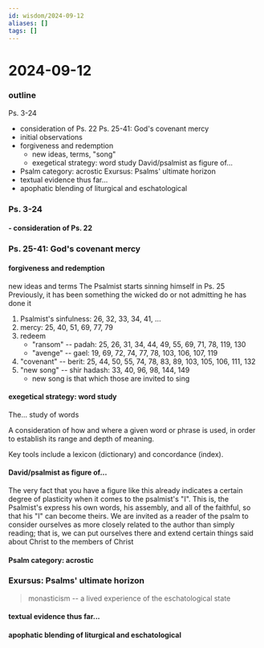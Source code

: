 ```yaml
---
id: wisdom/2024-09-12
aliases: []
tags: []
---
```


# 2024-09-12

### outline
Ps. 3-24
- consideration of Ps. 22
Ps. 25-41: God's covenant mercy
- initial observations
- forgiveness and redemption
    - new ideas, terms, "song"
    - exegetical strategy: word study
    David/psalmist as figure of...
- Psalm category: acrostic
Exursus: Psalms' ultimate horizon
- textual evidence thus far...
- apophatic blending of liturgical and eschatological 

### Ps. 3-24
#### - consideration of Ps. 22

### Ps. 25-41: God's covenant mercy


#### forgiveness and redemption
new ideas and terms 
The Psalmist starts sinning himself in Ps. 25
Previously, it has been something the wicked do or not admitting he has done it

1. Psalmist's sinfulness: 26, 32, 33, 34, 41, ...
2. mercy: 25, 40, 51, 69, 77, 79
3. redeem
    - "ransom" -- padah: 25, 26, 31, 34, 44, 49, 55, 69, 71, 78, 119, 130
    - "avenge" -- gael: 19, 69, 72, 74, 77, 78, 103, 106, 107, 119
4. "covenant" -- berit: 25, 44, 50, 55, 74, 78, 83, 89, 103, 105, 106, 111, 132
5. "new song" -- shir hadash: 33, 40, 96, 98, 144, 149
    - new song is that which those are invited to sing

#### exegetical strategy: word study
The... study of words

A consideration of how and where a given word or phrase is used, in order to
establish its range and depth of meaning. 

Key tools include a lexicon (dictionary) and concordance (index).

#### David/psalmist as figure of...
The very fact that you have a figure like this already indicates a certain
degree of plasticity when it comes to the psalmist's "I". This is, the Psalmist's
express his own words, his assembly, and all of the faithful, so that his "I"
can become theirs. We are invited as a reader of the psalm to consider ourselves
as more closely related to the author than simply reading; that is, we can put
ourselves there and extend certain things said about Christ to the members of
Christ

#### Psalm category: acrostic

### Exursus: Psalms' ultimate horizon
> monasticism -- a lived experience of the eschatological state

#### textual evidence thus far...

#### apophatic blending of liturgical and eschatological 

























